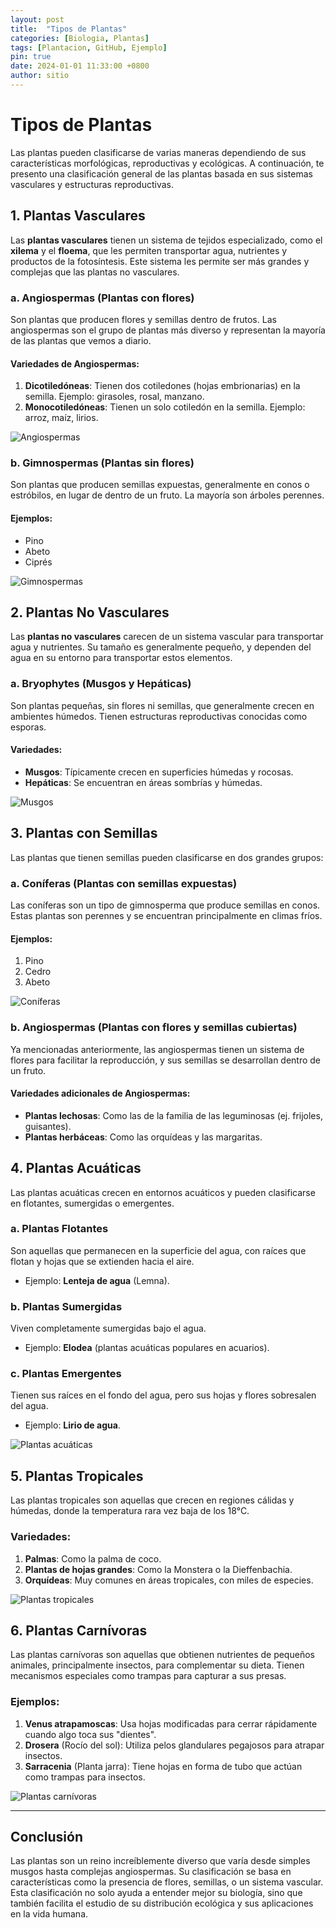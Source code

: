 ```yaml
---
layout: post
title:  "Tipos de Plantas"
categories: [Biologia, Plantas]
tags: [Plantacion, GitHub, Ejemplo]
pin: true
date: 2024-01-01 11:33:00 +0800
author: sitio
---
```


# Tipos de Plantas <fas fa-info-circle>

Las plantas pueden clasificarse de varias maneras dependiendo de sus características morfológicas, reproductivas y ecológicas. A continuación, te presento una clasificación general de las plantas basada en sus sistemas vasculares y estructuras reproductivas.

## 1. Plantas Vasculares

Las **plantas vasculares** tienen un sistema de tejidos especializado, como el **xilema** y el **floema**, que les permiten transportar agua, nutrientes y productos de la fotosíntesis. Este sistema les permite ser más grandes y complejas que las plantas no vasculares.

### a. **Angiospermas** (Plantas con flores)

Son plantas que producen flores y semillas dentro de frutos. Las angiospermas son el grupo de plantas más diverso y representan la mayoría de las plantas que vemos a diario. 

#### Variedades de Angiospermas:
1. **Dicotiledóneas**: Tienen dos cotiledones (hojas embrionarias) en la semilla. Ejemplo: girasoles, rosal, manzano.
2. **Monocotiledóneas**: Tienen un solo cotiledón en la semilla. Ejemplo: arroz, maíz, lirios.

![Angiospermas](https://www.google.com/search?q=angiospermas&tbm=isch&ved=2ahUKEwi4kpnxgozoAhVqzDgGHb3VBe4Q2-cCegQIABAA&oq=angiospermas&gs_lcp=CgNpbWcQAzIFCAAQgAQyBQgAEIAEMgUIABCABDIFCAAQgAQyBQgAEIAEMgUIABCABDIFCAAQgAQyBQgAEIAEOgoIABBHENYEELADOgoIABCKBRCwAxBD)

### b. **Gimnospermas** (Plantas sin flores)

Son plantas que producen semillas expuestas, generalmente en conos o estróbilos, en lugar de dentro de un fruto. La mayoría son árboles perennes.

#### Ejemplos:
- Pino
- Abeto
- Ciprés

![Gimnospermas](https://www.google.com/search?q=gimnospermas&tbm=isch&ved=2ahUKEwjV9a2Fh4zoAhUMt1kFHRdxAvkQ2-cCegQIABAA&oq=gimnospermas&gs_lcp=CgNpbWcQAzIFCAAQgAQyBQgAEIAEMgUIABCABDIFCAAQgAQyBQgAEIAEMgUIABCABDIFCAAQgAQyBQgAEIAEOgoIABBHENYEELADOgoIABCKBRCwAxBD)

## 2. Plantas No Vasculares

Las **plantas no vasculares** carecen de un sistema vascular para transportar agua y nutrientes. Su tamaño es generalmente pequeño, y dependen del agua en su entorno para transportar estos elementos.

### a. **Bryophytes** (Musgos y Hepáticas)

Son plantas pequeñas, sin flores ni semillas, que generalmente crecen en ambientes húmedos. Tienen estructuras reproductivas conocidas como esporas.

#### Variedades:
- **Musgos**: Típicamente crecen en superficies húmedas y rocosas.
- **Hepáticas**: Se encuentran en áreas sombrías y húmedas.

![Musgos](https://www.google.com/search?q=musgos&tbm=isch&ved=2ahUKEwjeo_zYh4zoAhXOyDgGHU37CCwQ2-cCegQIABAA)

## 3. Plantas con Semillas

Las plantas que tienen semillas pueden clasificarse en dos grandes grupos:

### a. **Coníferas** (Plantas con semillas expuestas)

Las coníferas son un tipo de gimnosperma que produce semillas en conos. Estas plantas son perennes y se encuentran principalmente en climas fríos.

#### Ejemplos:
1. Pino
2. Cedro
3. Abeto

![Coníferas](https://www.google.com/search?q=coniferas&tbm=isch&ved=2ahUKEwi52tGfiYzoAhUMt1kFHRdYB1QQ2-cCegQIABAA)

### b. **Angiospermas** (Plantas con flores y semillas cubiertas)

Ya mencionadas anteriormente, las angiospermas tienen un sistema de flores para facilitar la reproducción, y sus semillas se desarrollan dentro de un fruto.

#### Variedades adicionales de Angiospermas:
- **Plantas lechosas**: Como las de la familia de las leguminosas (ej. frijoles, guisantes).
- **Plantas herbáceas**: Como las orquídeas y las margaritas.

## 4. Plantas Acuáticas

Las plantas acuáticas crecen en entornos acuáticos y pueden clasificarse en flotantes, sumergidas o emergentes.

### a. **Plantas Flotantes**
Son aquellas que permanecen en la superficie del agua, con raíces que flotan y hojas que se extienden hacia el aire.
- Ejemplo: **Lenteja de agua** (Lemna).

### b. **Plantas Sumergidas**
Viven completamente sumergidas bajo el agua.
- Ejemplo: **Elodea** (plantas acuáticas populares en acuarios).

### c. **Plantas Emergentes**
Tienen sus raíces en el fondo del agua, pero sus hojas y flores sobresalen del agua.
- Ejemplo: **Lirio de agua**.

![Plantas acuáticas](https://www.google.com/search?q=plantas+acuáticas&tbm=isch&ved=2ahUKEwiAlc3ti4zoAhVjzDgGHXqvBbQQ2-cCegQIABAA)

## 5. Plantas Tropicales

Las plantas tropicales son aquellas que crecen en regiones cálidas y húmedas, donde la temperatura rara vez baja de los 18°C. 

### Variedades:
1. **Palmas**: Como la palma de coco.
2. **Plantas de hojas grandes**: Como la Monstera o la Dieffenbachia.
3. **Orquídeas**: Muy comunes en áreas tropicales, con miles de especies.

![Plantas tropicales](https://www.google.com/search?q=plantas+tropicales&tbm=isch&ved=2ahUKEwjPpKqDhYzoAhXh9DgGHfsoD8QQ2-cCegQIABAA)

## 6. Plantas Carnívoras

Las plantas carnívoras son aquellas que obtienen nutrientes de pequeños animales, principalmente insectos, para complementar su dieta. Tienen mecanismos especiales como trampas para capturar a sus presas.

### Ejemplos:
1. **Venus atrapamoscas**: Usa hojas modificadas para cerrar rápidamente cuando algo toca sus "dientes".
2. **Drosera** (Rocío del sol): Utiliza pelos glandulares pegajosos para atrapar insectos.
3. **Sarracenia** (Planta jarra): Tiene hojas en forma de tubo que actúan como trampas para insectos.

![Plantas carnívoras](https://www.google.com/search?q=plantas+car%C3%B1ivoras&tbm=isch&ved=2ahUKEwj7rNO0h4zoAhXq2DgGHX2ZBhIQ2-cCegQIABAA)

---

## Conclusión

Las plantas son un reino increíblemente diverso que varía desde simples musgos hasta complejas angiospermas. Su clasificación se basa en características como la presencia de flores, semillas, o un sistema vascular. Esta clasificación no solo ayuda a entender mejor su biología, sino que también facilita el estudio de su distribución ecológica y sus aplicaciones en la vida humana.
